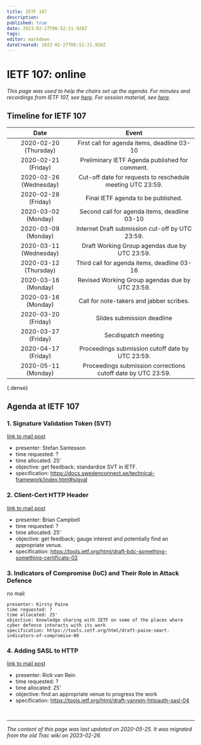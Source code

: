 ```yaml
---
title: IETF 107
description: 
published: true
date: 2023-02-27T06:52:21.928Z
tags: 
editor: markdown
dateCreated: 2023-02-27T06:52:21.928Z
---
```


# IETF 107: online

*This page was used to help the chairs set up the agenda. For minutes and recordings from IETF 107, see [here](https://datatracker.ietf.org/meeting/107/materials/minutes-107-secdispatch-00). For session material, see [here](https://datatracker.ietf.org/meeting/107/session/secdispatch).*
## Timeline for IETF 107 

|           Date           |                              Event                              |
|:------------------------:|:---------------------------------------------------------------:|
|  2020-02-20 (Thursday)   |  First call for agenda items, deadline 03-10                    |
|  2020-02-21 (Friday)     |  Preliminary IETF Agenda published for comment.                 |
|  2020-02-26 (Wednesday)  |  Cut-off date for requests to reschedule meeting UTC 23:59.     |
|  2020-02-28 (Friday)     |  Final IETF agenda to be published.                             |
|  2020-03-02 (Monday)     |  Second call for agenda items, deadline 03-10                   |
|  2020-03-09 (Monday)     |  Internet Draft submission cut-off by UTC 23:59.                |
|  2020-03-11 (Wednesday)  |  Draft Working Group agendas due by UTC 23:59.                  |
|  2020-03-12 (Thursday)   |  Third call for agenda items, deadline 03-16                    |
|  2020-03-16 (Monday)     |  Revised Working Group agendas due by UTC 23:59.                |
|  2020-03-16 (Monday)     | Call for note-takers and jabber scribes.                        |
|  2020-03-20 (Friday)     |  Slides submission deadline                                     |
|  2020-03-27 (Friday)     |  Secdispatch meeting                                            |
|  2020-04-17 (Friday)     |  Proceedings submission cutoff date by UTC 23:59.               |
|  2020-05-11 (Monday)     |  Proceedings submission corrections cutoff date by UTC 23:59.   |
{.dense}

## Agenda at IETF 107
### 1. Signature Validation Token (SVT)

[link to mail post](https://mailarchive.ietf.org/arch/msg/secdispatch/VhtsrzIyjDcXZYDT3e3p_aQlV9Y)

  -  presenter: Stefan Santesson
  -  time requested: ?
  -  time allocated: 25'
  -  objective: get feedback; standardize SVT in IETF.
  -  specification: https://docs.swedenconnect.se/technical-framework/index.html#sigval 

### 2. Client-Cert HTTP Header

[link to mail post](https://mailarchive.ietf.org/arch/msg/secdispatch/7JQLB8Z2vxd_3LUDAKv_mvOSxqI/)

 -   presenter: Brian Campbell
 -   time requested: ?
 -   time allocated: 25'
 -   objective: get feedback; gauge interest and potentially find an appropriate venue.
 -   specification: https://tools.ietf.org/html/draft-bdc-something-something-certificate-02 

### 3. Indicators of Compromise (IoC) and Their Role in Attack Defence

no mail

    presenter: Kirsty Paine
    time requested: ?
    time allocated: 25'
    objective: knowledge sharing with IETF on some of the places where cyber defence interacts with its work
    specification: ​https://tools.ietf.org/html/draft-paine-smart-indicators-of-compromise-00 

### 4. Adding SASL to HTTP

[link to mail post](https://mailarchive.ietf.org/arch/msg/secdispatch/1HJnsIBVTPzdIo6rQ_Oz8-NtBdU/)

 -   presenter: Rick van Rein
 -   time requested: ?
 -   time allocated: 25'
 -   objective: find an appropriate venue to progress the work
 -   specification: https://tools.ietf.org/html/draft-vanrein-httpauth-sasl-04 
    
    
&nbsp;
&nbsp;
&nbsp;

---

*The content of this page was last updated on 2020-05-25. It was migrated from the old Trac wiki on 2023-02-26.*    